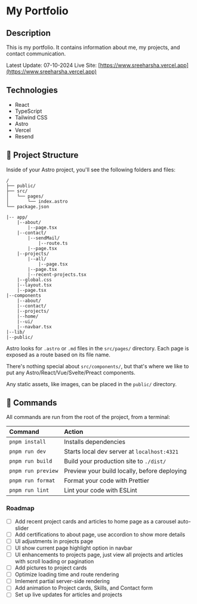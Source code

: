 # My Portfolio

## Description 

This is my portfolio. It contains information about me, my projects, and contact communication.

Latest Update: 07-10-2024
Live Site: [https://www.sreeharsha.vercel.app](https://www.sreeharsha.vercel.app)

## Technologies

- React
- TypeScript
- Tailwind CSS
- Astro
- Vercel
- Resend

## 🚀 Project Structure

Inside of your Astro project, you'll see the following folders and files:

```text
/
├── public/
├── src/
│   └── pages/
│       └── index.astro
└── package.json
```

```
|-- app/
    |--about/
        |--page.tsx
    |--contact/
        |--sendMail/
            |--route.ts
        |--page.tsx
    |--projects/
        |--all/
            |--page.tsx
        |--page.tsx
        |--recent-projects.tsx
    |--global.css
    |--layout.tsx
    |--page.tsx
|--components
    |--about/
    |--contact/
    |--projects/
    |--home/
    |--ui/
    |--navbar.tsx
|--lib/
|--public/
```

Astro looks for `.astro` or `.md` files in the `src/pages/` directory. Each page is exposed as a route based on its file name.

There's nothing special about `src/components/`, but that's where we like to put any Astro/React/Vue/Svelte/Preact components.

Any static assets, like images, can be placed in the `public/` directory.

## 🧞 Commands

All commands are run from the root of the project, from a terminal:

| Command                    | Action                                           |
| :------------------------  | :----------------------------------------------- |
| `pnpm install`             | Installs dependencies                            |
| `pnpm run dev`             | Starts local dev server at `localhost:4321`      |
| `pnpm run build`           | Build your production site to `./dist/`          |
| `pnpm run preview`         | Preview your build locally, before deploying     |
| `pnpm run format`          | Format your code with Prettier                   |
| `pnpm run lint`            | Lint your code with ESLint                       |


### Roadmap

- [ ] Add recent project cards and articles to home page as a carousel auto-slider
- [ ] Add certifications to about page, use accordion to show more details
- [ ] UI adjustments in projects page
- [ ] UI show current page highlight option in navbar
- [ ] UI enhancements to projects page, just view all projects and articles with scroll loading or pagination
- [ ] Add pictures to project cards
- [ ] Optimize loading time and route rendering
- [ ] Imlement partial server-side rendering
- [ ] Add animation to Project cards, Skills, and Contact form
- [ ] Set up live updates for articles and projects